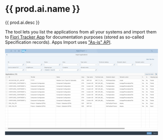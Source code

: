 # {{ prod.ai.name }}

{{ prod.ai.desc }}

The tool lets you list the applications from all your systems and import them to [Fiori Tracker App](../../tracked/SPS03/apps.md) for documentation purposes (stored as so-called Specification records). Apps Import uses ["As-is" API](../../asis/SPS02/main.md).

[![App Import](res/ai.png)](res/ai.png)